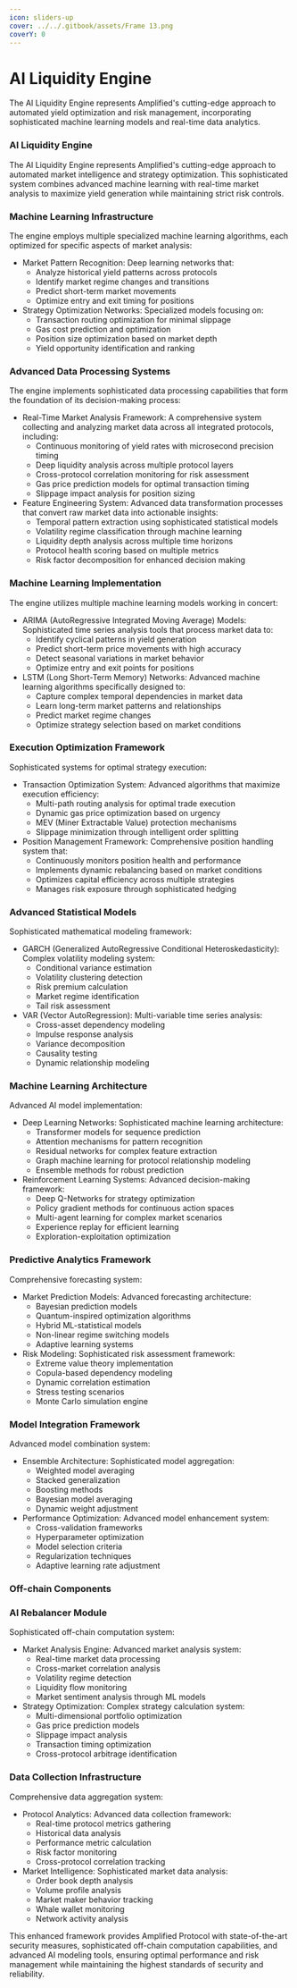 ```yaml
---
icon: sliders-up
cover: ../../.gitbook/assets/Frame 13.png
coverY: 0
---
```


# AI Liquidity Engine

The AI Liquidity Engine represents Amplified's cutting-edge approach to automated yield optimization and risk management, incorporating sophisticated machine learning models and real-time data analytics.

### AI Liquidity Engine

The AI Liquidity Engine represents Amplified's cutting-edge approach to automated market intelligence and strategy optimization. This sophisticated system combines advanced machine learning with real-time market analysis to maximize yield generation while maintaining strict risk controls.

### **Machine Learning Infrastructure**

The engine employs multiple specialized machine learning algorithms, each optimized for specific aspects of market analysis:

* Market Pattern Recognition: Deep learning networks that:
  * Analyze historical yield patterns across protocols
  * Identify market regime changes and transitions
  * Predict short-term market movements
  * Optimize entry and exit timing for positions
* Strategy Optimization Networks: Specialized models focusing on:
  * Transaction routing optimization for minimal slippage
  * Gas cost prediction and optimization
  * Position size optimization based on market depth
  * Yield opportunity identification and ranking

### **Advanced Data Processing Systems**

The engine implements sophisticated data processing capabilities that form the foundation of its decision-making process:

* Real-Time Market Analysis Framework: A comprehensive system collecting and analyzing market data across all integrated protocols, including:
  * Continuous monitoring of yield rates with microsecond precision timing
  * Deep liquidity analysis across multiple protocol layers
  * Cross-protocol correlation monitoring for risk assessment
  * Gas price prediction models for optimal transaction timing
  * Slippage impact analysis for position sizing
* Feature Engineering System: Advanced data transformation processes that convert raw market data into actionable insights:
  * Temporal pattern extraction using sophisticated statistical models
  * Volatility regime classification through machine learning
  * Liquidity depth analysis across multiple time horizons
  * Protocol health scoring based on multiple metrics
  * Risk factor decomposition for enhanced decision making

### **Machine Learning Implementation**

The engine utilizes multiple machine learning models working in concert:

* ARIMA (AutoRegressive Integrated Moving Average) Models: Sophisticated time series analysis tools that process market data to:
  * Identify cyclical patterns in yield generation
  * Predict short-term price movements with high accuracy
  * Detect seasonal variations in market behavior
  * Optimize entry and exit points for positions
* LSTM (Long Short-Term Memory) Networks: Advanced machine learning algorithms specifically designed to:
  * Capture complex temporal dependencies in market data
  * Learn long-term market patterns and relationships
  * Predict market regime changes
  * Optimize strategy selection based on market conditions

### **Execution Optimization Framework**

Sophisticated systems for optimal strategy execution:

* Transaction Optimization System: Advanced algorithms that maximize execution efficiency:
  * Multi-path routing analysis for optimal trade execution
  * Dynamic gas price optimization based on urgency
  * MEV (Miner Extractable Value) protection mechanisms
  * Slippage minimization through intelligent order splitting
* Position Management Framework: Comprehensive position handling system that:
  * Continuously monitors position health and performance
  * Implements dynamic rebalancing based on market conditions
  * Optimizes capital efficiency across multiple strategies
  * Manages risk exposure through sophisticated hedging

### **Advanced Statistical Models**

Sophisticated mathematical modeling framework:

* GARCH (Generalized AutoRegressive Conditional Heteroskedasticity): Complex volatility modeling system:
  * Conditional variance estimation
  * Volatility clustering detection
  * Risk premium calculation
  * Market regime identification
  * Tail risk assessment
* VAR (Vector AutoRegression): Multi-variable time series analysis:
  * Cross-asset dependency modeling
  * Impulse response analysis
  * Variance decomposition
  * Causality testing
  * Dynamic relationship modeling

### **Machine Learning Architecture**

Advanced AI model implementation:

* Deep Learning Networks: Sophisticated machine learning architecture:
  * Transformer models for sequence prediction
  * Attention mechanisms for pattern recognition
  * Residual networks for complex feature extraction
  * Graph machine learning for protocol relationship modeling
  * Ensemble methods for robust prediction
* Reinforcement Learning Systems: Advanced decision-making framework:
  * Deep Q-Networks for strategy optimization
  * Policy gradient methods for continuous action spaces
  * Multi-agent learning for complex market scenarios
  * Experience replay for efficient learning
  * Exploration-exploitation optimization

### **Predictive Analytics Framework**

Comprehensive forecasting system:

* Market Prediction Models: Advanced forecasting architecture:
  * Bayesian prediction models
  * Quantum-inspired optimization algorithms
  * Hybrid ML-statistical models
  * Non-linear regime switching models
  * Adaptive learning systems
* Risk Modeling: Sophisticated risk assessment framework:
  * Extreme value theory implementation
  * Copula-based dependency modeling
  * Dynamic correlation estimation
  * Stress testing scenarios
  * Monte Carlo simulation engine

### **Model Integration Framework**

Advanced model combination system:

* Ensemble Architecture: Sophisticated model aggregation:
  * Weighted model averaging
  * Stacked generalization
  * Boosting methods
  * Bayesian model averaging
  * Dynamic weight adjustment
* Performance Optimization: Advanced model enhancement system:
  * Cross-validation frameworks
  * Hyperparameter optimization
  * Model selection criteria
  * Regularization techniques
  * Adaptive learning rate adjustment

### Off-chain Components

### **AI Rebalancer Module**

Sophisticated off-chain computation system:

* Market Analysis Engine: Advanced market analysis system:
  * Real-time market data processing
  * Cross-market correlation analysis
  * Volatility regime detection
  * Liquidity flow monitoring
  * Market sentiment analysis through ML models
* Strategy Optimization: Complex strategy calculation system:
  * Multi-dimensional portfolio optimization
  * Gas price prediction models
  * Slippage impact analysis
  * Transaction timing optimization
  * Cross-protocol arbitrage identification

### **Data Collection Infrastructure**

Comprehensive data aggregation system:

* Protocol Analytics: Advanced data collection framework:
  * Real-time protocol metrics gathering
  * Historical data analysis
  * Performance metric calculation
  * Risk factor monitoring
  * Cross-protocol correlation tracking
* Market Intelligence: Sophisticated market data analysis:
  * Order book depth analysis
  * Volume profile analysis
  * Market maker behavior tracking
  * Whale wallet monitoring
  * Network activity analysis

This enhanced framework provides Amplified Protocol with state-of-the-art security measures, sophisticated off-chain computation capabilities, and advanced AI modeling tools, ensuring optimal performance and risk management while maintaining the highest standards of security and reliability.
